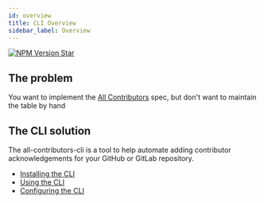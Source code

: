 ```yaml
---
id: overview
title: CLI Overview
sidebar_label: Overview
---
```


<a href="https://www.npmjs.com/package/all-contributors-cli">
    <img src="https://img.shields.io/npm/v/all-contributors-cli.svg" alt="NPM Version" />
</a>
<a class="github-button" href="https://github.com/all-contributors/all-contributors-cli" data-icon="octicon-star" data-count-href="/all-contributors/all-contributors-cli/stargazers" data-show-count="true" data-count-aria-label="# stargazers on GitHub" aria-label="Star this project on GitHub" >Star</a>

## The problem

You want to implement the [All Contributors](../specification) spec, but don't
want to maintain the table by hand

## The CLI solution

The all-contributors-cli is a tool to help automate adding contributor acknowledgements for your GitHub or GitLab repository.

- [Installing the CLI](installation)
- [Using the CLI](usage)
- [Configuring the CLI](configuration)
